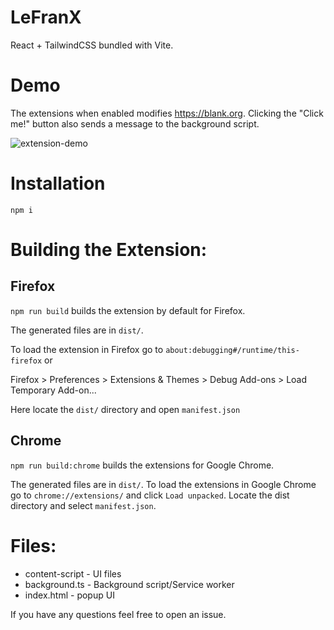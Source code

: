 # LeFranX

React + TailwindCSS bundled with Vite.

# Demo

The extensions when enabled modifies https://blank.org. Clicking the "Click me!" button also sends a message to the background script.

![extension-demo](https://github.com/akoskm/LeFranX/assets/3111627/a2916c28-e249-43c4-9088-8aa01320a45d)


# Installation
```
npm i
```

# Building the Extension:

## Firefox
`npm run build` builds the extension by default for Firefox.

The generated files are in `dist/`.

To load the extension in Firefox go to `about:debugging#/runtime/this-firefox` or

Firefox > Preferences > Extensions & Themes > Debug Add-ons > Load Temporary Add-on...

Here locate the `dist/` directory and open `manifest.json`

## Chrome
`npm run build:chrome` builds the extensions for Google Chrome.

The generated files are in `dist/`.
To load the extensions in Google Chrome go to `chrome://extensions/` and click `Load unpacked`. Locate the dist directory and select `manifest.json`.

# Files:

 - content-script - UI files
 - background.ts - Background script/Service worker
 - index.html - popup UI

If you have any questions feel free to open an issue.
